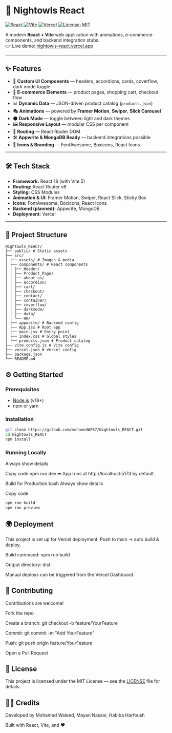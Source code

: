 # 🌙 Nightowls React

[![React](https://img.shields.io/badge/React-18-blue?logo=react)](https://react.dev/) 
[![Vite](https://img.shields.io/badge/Vite-5-purple?logo=vite)](https://vitejs.dev/) 
[![Vercel](https://img.shields.io/badge/Deployed-Vercel-black?logo=vercel)](https://nightowls-react.vercel.app/) 
[![License: MIT](https://img.shields.io/badge/License-MIT-green.svg)](LICENSE)

A modern **React + Vite** web application with animations, e-commerce components, and backend integration stubs.  
👉 Live demo: [nightowls-react.vercel.app](https://nightowls-react.vercel.app/)

---

## ✨ Features

- 🎨 **Custom UI Components** — headers, accordions, cards, coverflow, dark mode toggle  
- 🛒 **E-commerce Elements** — product pages, shopping cart, checkout flow  
- 📊 **Dynamic Data** — JSON-driven product catalog (`products.json`)  
- 🎭 **Animations** — powered by **Framer Motion**, **Swiper**, **Slick Carousel**  
- 🌑 **Dark Mode** — toggle between light and dark themes  
- 🖼 **Responsive Layout** — modular CSS per component  
- 🔗 **Routing** — React Router DOM  
- 🛠 **Appwrite & MongoDB Ready** — backend integrations possible  
- 🎵 **Icons & Branding** — FontAwesome, Boxicons, React Icons  

---

## 🛠 Tech Stack

- **Framework:** React 18 (with Vite 5)  
- **Routing:** React Router v6  
- **Styling:** CSS Modules  
- **Animation & UI:** Framer Motion, Swiper, React Slick, Sticky Box  
- **Icons:** FontAwesome, Boxicons, React Icons  
- **Backend (planned):** Appwrite, MongoDB  
- **Deployment:** Vercel  

---

## 📂 Project Structure
```
Nightowls_REACT/
├── public/ # Static assets
├── src/
│ ├── assets/ # Images & media
│ ├── components/ # React components
│ │ ├── Header/
│ │ ├── Product_Page/
│ │ ├── about us/
│ │ ├── accordion/
│ │ ├── cart/
│ │ ├── checkout/
│ │ ├── contact/
│ │ ├── container/
│ │ ├── coverflow/
│ │ ├── darkmode/
│ │ ├── data/
│ │ └── HR/
│ ├── appwrite/ # Backend config
│ ├── App.jsx # Root app
│ ├── main.jsx # Entry point
│ ├── index.css # Global styles
│ └── products.json # Product catalog
├── vite.config.js # Vite config
├── vercel.json # Vercel config
├── package.json
└── README.md
```

## ⚙️ Getting Started

### Prerequisites

- [Node.js](https://nodejs.org/) (v18+)  
- npm or yarn  

### Installation

```bash
git clone https://github.com/mohamedWF67/Nightowls_REACT.git
cd Nightowls_REACT
npm install
```

### Running Locally

Always show details

Copy code
npm run dev
➡ App runs at http://localhost:5173 by default.

Build for Production
bash
Always show details

Copy code

```bash
npm run build
npm run preview
```
## 🌍 Deployment
This project is set up for Vercel deployment.
Push to main → auto build & deploy.


Build command: npm run build

Output directory: dist

Manual deploys can be triggered from the Vercel Dashboard.

## 🤝 Contributing
Contributions are welcome!

Fork the repo

Create a branch: git checkout -b feature/YourFeature

Commit: git commit -m "Add YourFeature"

Push: git push origin feature/YourFeature

Open a Pull Request

## 📜 License
This project is licensed under the MIT License — see the [LICENSE](LICENSE) file for details.

## 👨‍💻 Credits
Developed by Mohamed Waleed, Mayan Nassar, Habiba Harfoush

Built with React, Vite, and ❤️
